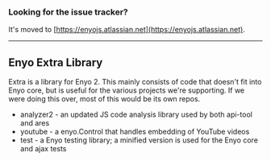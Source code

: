 ### Looking for the issue tracker?
It's moved to [https://enyojs.atlassian.net](https://enyojs.atlassian.net).

---

## Enyo Extra Library

Extra is a library for Enyo 2.  This mainly consists of code that doesn't fit into Enyo
core, but is useful for the various projects we're supporting. If we were doing
this over, most of this would be its own repos.

* analyzer2 - an updated JS code analysis library used by both api-tool and ares
* youtube - a enyo.Control that handles embedding of YouTube videos
* test - a Enyo testing library; a minified version is used for the Enyo core and ajax tests